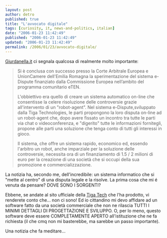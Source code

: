 ```yaml
---
layout: post
author: detro
published: true
title: "L'avvocato digitale"
tags: [curiosity, it, news-and-politics, italian]
date: "2006-01-23 11:42:49"
published: "2006-01-23 11:42:49"
updated: "2006-01-23 11:42:49"
permalink: /2006/01/23/avvocato-digitale/
---
```


<a href="http://www.giurdanella.it/mainf.php?id=7258">Giurdanella.it</a> ci segnala qualcosa di realmente molto importante: 
<blockquote> Si è conclusa con successo presso la Corte Arbitrale Europea e UnionCamere dell'Emilia Romagna la sperimentazione del sistema e-Dispute finanziato dalla Commissione Europea nell’ambito del programma comunitario eTEN.

L'obbiettivo era quello di creare un sistema automatico on-line che consentisse la celere risoluzione delle controversie grazie all'intervento di un "robot-agent". Nel sistema e-Dispute,sviluppato dalla Tiga Technologies, le parti propongono la loro disputa on-line ad un robot-agent che, dopo avere fissato un incontro tra tutte le parti via chat o videoconferenza, e "digerito" tutte le informazioni fornitegli, propone alle parti una soluzione che tenga conto di tutti gli interessi in gioco.

Il sistema, che offre un sistema rapido, economico ed, essendo l'arbitro un robot, anche imparziale per la soluzione delle controversie, necessita ora di un finanziamento di 1.5 / 2 milioni di euro per la creazione di una società che si occupi della sua promozione e commercializzazione.
</blockquote>
La notizia ha, secondo me, dell'incredibile: un sistema informatico che si "mette al centro" di una disputa legale e la risolve.
La prima cosa che mi é venuta da pensare? DOVE SONO I SORGENTI?

Ebbene, se andate al sito ufficiale della <a href="http://www.tiga-technologies.com/mabe.php">Tiga Tech</a> che l'ha prodotto, vi renderete conto che... non ci sono!
Ed io cittandino mi devo affidare ad un software fatto da una società commerciale che non ne rilascia TUTTI I MINIMI DETTAGLI DI PROGETTAZIONE E SVILUPPO.
O, per lo meno, questo software deve essere COMPLETAMENTE APERTO all'istituzione che ne fa richiesta (il che cmq non mi basterebbe, ma sarebbe un passo importante).

Una notizia che fa meditare...

